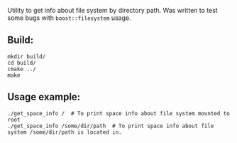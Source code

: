Utility to get info about file system by directory path.
Was written to test some bugs with `boost::filesystem` usage.

## Build:

```
mkdir build/
cd build/
cmake ../
make
```

## Usage example:

```
./get_space_info /  # To print space info about file system mounted to root
./get_space_info /some/dir/path  # To print space info about file system /some/dir/path is located in.
```
